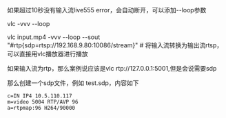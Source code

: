 如果超过10秒没有输入流live555 error，会自动断开，可以添加--loop参数



vlc -vvv --loop



vlc input.mp4 -vvv --loop --sout "#rtp{sdp=rtsp://192.168.9.80:10086/stream}" 	# 将输入流转换为输出流rtsp，可以直接用vlc播放器进行播放



如果输入流为rtp，那么案例说应该是vlc rtp://127.0.0.1:5001,但是会说需要sdp

那么创建一个sdp文件，例如 test.sdp，内容如下

```
c=IN IP4 10.5.110.117
m=video 5004 RTP/AVP 96 
a=rtpmap:96 H264/90000
```


